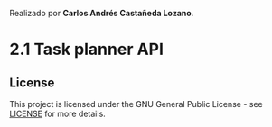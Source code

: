 Realizado por **Carlos Andrés Castañeda Lozano**.
# 2.1 Task planner API
## License
This project is licensed under the GNU General Public License - see [LICENSE](LICENSE) for more details.
